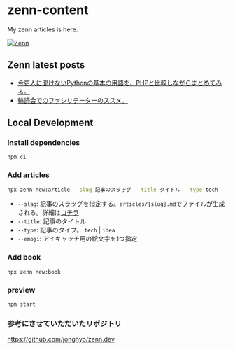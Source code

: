 # zenn-content

My zenn articles is here.

<a href="https://zenn.dev/hiiragi" target="_blank"><img alt="Zenn" src="https://img.shields.io/badge/Zenn-3EA8FF.svg?&style=for-the-badge&logo=Zenn&logoColor=white" /></a>

## Zenn latest posts

<!-- BLOG-POST-LIST:START -->
- [今更人に聞けないPythonの基本の用語を、PHPと比較しながらまとめてみる。](https://zenn.dev/arsaga/articles/e4fe73447495c4)
- [輪読会でのファシリテーターのススメ。](https://zenn.dev/arsaga/articles/605db9323f40cb)
<!-- BLOG-POST-LIST:END -->

## Local Development

### Install dependencies

```bash
npm ci
```

### Add articles

```bash
npx zenn new:article --slug 記事のスラッグ --title タイトル --type tech --emoji ✨
```

- `--slag`: 記事のスラッグを指定する。`articles/[slug].md`でファイルが生成される。詳細は[コチラ](https://zenn.dev/zenn/articles/what-is-slug)
- `--title`: 記事のタイトル
- `--type`: 記事のタイプ。 `tech` | `idea`
- `--emoji`: アイキャッチ用の絵文字を1つ指定

### Add book

```bash
npx zenn new:book
```

### preview

```bash
npm start
```

### 参考にさせていただいたリポジトリ
https://github.com/jonghyo/zenn.dev